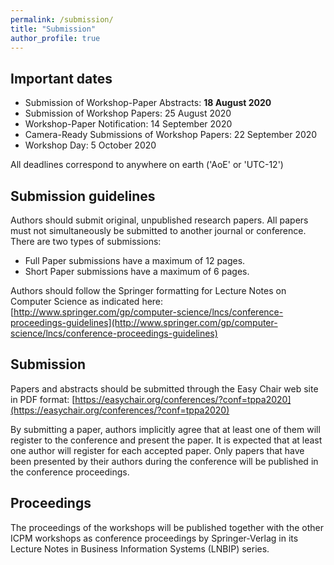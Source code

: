 ```yaml
---
permalink: /submission/
title: "Submission"
author_profile: true
---
```


## Important dates

* Submission of Workshop-Paper Abstracts: **18 August 2020**
* Submission of Workshop Papers: 25 August 2020
* Workshop-Paper Notification: 14 September 2020
* Camera-Ready Submissions of Workshop Papers: 22 September 2020
* Workshop Day: 5 October 2020

All deadlines correspond to anywhere on earth ('AoE' or 'UTC-12')

## Submission guidelines
Authors should submit original, unpublished research papers. All papers must not simultaneously be submitted to another journal or conference. There are two types of submissions:

* Full Paper submissions have a maximum of 12 pages.
* Short Paper submissions have a maximum of 6 pages.

Authors should follow the Springer formatting for Lecture Notes on Computer Science as indicated here:
[http://www.springer.com/gp/computer-science/lncs/conference-proceedings-guidelines](http://www.springer.com/gp/computer-science/lncs/conference-proceedings-guidelines)

## Submission
Papers and abstracts should be submitted through the Easy Chair web site in PDF format:
[https://easychair.org/conferences/?conf=tppa2020](https://easychair.org/conferences/?conf=tppa2020)

By submitting a paper, authors implicitly agree that at least one of them will register to the conference and present the paper. It is expected that at least one author will register for each accepted paper. Only papers that have been presented by their authors during the conference will be published in the conference proceedings.

## Proceedings
The proceedings of the workshops will be published together with the other ICPM workshops as conference proceedings by Springer-Verlag in its Lecture Notes in Business Information Systems (LNBIP) series.
